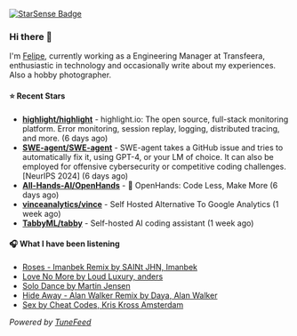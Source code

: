 <a href="https://starsense.app/developer-types" target="_blank"><img src="https://starsense.app/api/badge/?user=valtlfelipe" alt="StarSense Badge"></a>

### Hi there 👋

I'm [Felipe](https://felipevm.com), currently working as a Engineering Manager at Transfeera, enthusiastic in technology and occasionally write about my experiences. Also a hobby photographer.

#### ⭐ Recent Stars
- **[highlight/highlight](https://github.com/highlight/highlight)** - highlight.io: The open source, full-stack monitoring platform. Error monitoring, session replay, logging, distributed tracing, and more. (6 days ago)
- **[SWE-agent/SWE-agent](https://github.com/SWE-agent/SWE-agent)** - SWE-agent takes a GitHub issue and tries to automatically fix it, using GPT-4, or your LM of choice. It can also be employed for offensive cybersecurity or competitive coding challenges. [NeurIPS 2024]  (6 days ago)
- **[All-Hands-AI/OpenHands](https://github.com/All-Hands-AI/OpenHands)** - 🙌 OpenHands: Code Less, Make More (6 days ago)
- **[vinceanalytics/vince](https://github.com/vinceanalytics/vince)** - Self Hosted Alternative To Google Analytics (1 week ago)
- **[TabbyML/tabby](https://github.com/TabbyML/tabby)** - Self-hosted AI coding assistant (1 week ago)

#### 🎧 What I have been listening
- [Roses - Imanbek Remix by SAINt JHN, Imanbek](https://open.spotify.com/track/24Yi9hE78yPEbZ4kxyoXAI)
- [Love No More by Loud Luxury, anders](https://open.spotify.com/track/0E8WJOFs2eWD67USh7C6Qd)
- [Solo Dance by Martin Jensen](https://open.spotify.com/track/10AsRVRdU07cMAFHeGYO3c)
- [Hide Away - Alan Walker Remix by Daya, Alan Walker](https://open.spotify.com/track/2hTlaUQWoevROx9V9oYt7f)
- [Sex by Cheat Codes, Kris Kross Amsterdam](https://open.spotify.com/track/4CGGIk81BvfCZiscwFP6t0)

_Powered by [TuneFeed](https://tunefeed.app?ref=github.com)_


